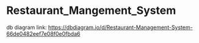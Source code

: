 # Restaurant_Mangement_System
db diagram link: https://dbdiagram.io/d/Restaurant-Management-System-66de0482eef7e08f0e0fbda6

